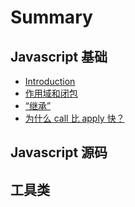 # Summary

## Javascript 基础

* [Introduction](README.md)
* [作用域和闭包](zuo-yong-yu-he-bi-bao.md)
* [“继承”](201c-ji-cheng-201d.md)
* [为什么 call 比 apply 快？](wei-shi-yao-call-bi-apply-kuai-ff1f.md)

## Javascript 源码

## 工具类

